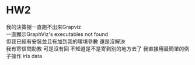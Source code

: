 # HW2
我的決策樹一直跑不出來Grapviz\
一直顯示GraphViz's executables not found\
但我已經有安裝並且有加到我的環境參數 還是沒解決\
我有寄信問助教 可是沒有回 不知道是不是寄到別的地方去了
我直接用最簡單的例子操作 iris data
